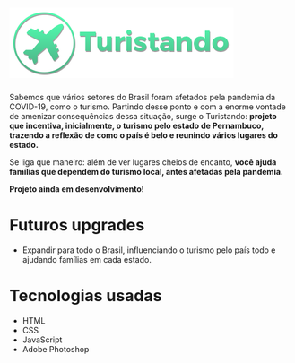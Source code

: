 # ![Logo Turistando](https://github.com/felipinas/projeto-turistando/blob/master/imagens/logofooter.png) 

Sabemos que vários setores do Brasil foram afetados pela pandemia da COVID-19, como o turismo. Partindo desse ponto e com a enorme vontade de amenizar consequências dessa situação, surge o Turistando: **projeto que incentiva, inicialmente, o turismo pelo estado de Pernambuco, trazendo a reflexão de como o país é belo e reunindo vários lugares do estado.**

Se liga que maneiro: além de ver lugares cheios de encanto, **você ajuda famílias que dependem do turismo local, antes afetadas pela pandemia.**

**Projeto ainda em desenvolvimento!**

# Futuros upgrades

* Expandir para todo o Brasil, influenciando o turismo pelo país todo e ajudando famílias em cada estado.

# Tecnologias usadas

* HTML
* CSS
* JavaScript
* Adobe Photoshop
